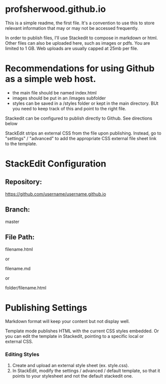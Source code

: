 # profsherwood.github.io
This is a simple readme, the first file. It's a convention to use this to store relevant information that may or may not be accessed frequently. 

In order to publish files, I'll use Stackedit to compose in markdown or html. Other files can also be uploaded here, such as images or pdfs. You are limited to 1 GB.  Web uploads are usually capped at 25mb per file. 

Recommendations for using Github as a simple web host.
============

- the main file should be named index.html
- images should be put in an /images subfolder
- styles can be saved in a /styles folder or kept in the main directory. BUt you need to keep track of this and point to the right file. 

Stackedit can be configured to publish directly to Github. See directions below

StackEdit strips an external CSS from the file upon publishing. Instead, go to "settings" / "advanced" to add the appropriate CSS external file sheet link to the template. 


StackEdit Configuration
=====================

Repository: 
------------
https://github.com/username/username.github.io

Branch:
-----------
master

File Path:
---------
filename.html

or

filename.md

or

folder/filename.html

Publishing Settings
====================
Markdown format will keep your content but not display well.

Template mode publishes HTML with the current CSS styles embedded. Or you can edit the template in Stackedit, pointing to a specific local or external CSS. 

### Editing Styles
1. Create and upload an external style sheet (ex. style.css).  
2. In StackEdit, modify the settings / advanced / default template, so that it points to your stylesheet and not the default stackedit one.


